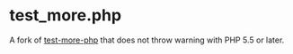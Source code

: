 test_more.php
===
A fork of [test-more-php](https://code.google.com/p/test-more-php/) that does not throw warning with PHP 5.5 or later.
